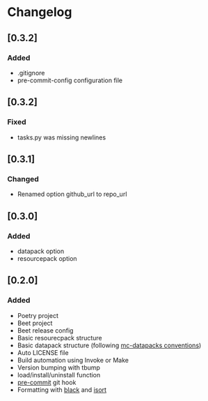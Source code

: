 # Changelog

## [0.3.2]
### Added
- .gitignore
- pre-commit-config configuration file

## [0.3.2]
### Fixed
- tasks.py was missing newlines

## [0.3.1]
### Changed
- Renamed option github_url to repo_url

## [0.3.0]
### Added
- datapack option
- resourcepack option

## [0.2.0]
### Added
- Poetry project
- Beet project
- Beet release config
- Basic resourecpack structure
- Basic datapack structure (following [mc-datapacks conventions](https://mc-datapacks.github.io/en/conventions/))
- Auto LICENSE file
- Build automation using Invoke or Make
- Version bumping with tbump
- load/install/uninstall function
- [pre-commit](https://pre-commit.com/) git hook
- Formatting with [black](https://github.com/psf/black) and [isort](https://github.com/PyCQA/isort)